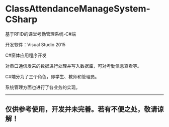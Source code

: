 # ClassAttendanceManageSystem-CSharp

基于RFID的课堂考勤管理系统-C#端

开发软件：Visual Studio 2015

C#窗体应用程序开发

对串口通信发来的数据进行处理并写入数据库，可对考勤信息查看等。

C#端分为了三个角色，即学生、教师和管理员。

系统管理方面也进行了各业务的实现。

--------------------------------------------------
 仅供参考使用，开发并未完善。若有不便之处，敬请谅解！
--------------------------------------------------
